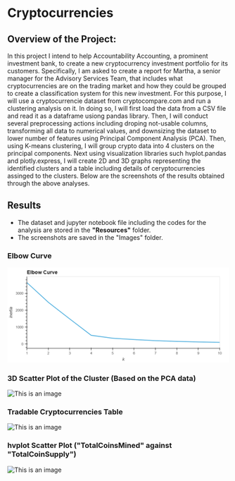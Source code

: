 # Cryptocurrencies

## Overview of the Project:

In this project I intend to help Accountability Accounting, a prominent investment bank, to create a new cryptocurrency investment portfolio for its customers. Specifically, I am asked to create a report for Martha, a senior manager for the Advisory Services Team, that includes what cryptocurrencies are on the trading market and how they could be grouped to create a classification system for this new investment. For this purpose, I will use a cryptocurrencie dataset from cryptocompare.com and run a clustering analysis on it. In doing so, I will first load the data from a CSV file and read it as a dataframe usiong pandas library. Then, I will conduct several preprocessing actions including droping not-usable columns, transforming all data to numerical values, and downsizing the dataset to lower number of features using Principal Component Analysis (PCA). Then, using K-means clustering, I will group crypto data into 4 clusters on the principal components. Next using visualization libraries such hvplot.pandas and plotly.express, I will create 2D and 3D graphs representing the identified clusters and a table including details of ceryptocurrencies assinged to the clusters. Below are the screenshots of the results obtained through the above analyses.


## Results

* The dataset and jupyter notebook file including the codes for the analysis are stored in the **"Resources"** folder.
* The screenshots are saved in the "Images" folder.

### Elbow Curve
 
![This is an image](Images/ElbowCurve.png)

### 3D Scatter Plot of the Cluster (Based on the PCA data)

![This is an image](3Dscatter_with_PCA.png)

### Tradable Cryptocurrencies Table

![This is an image](Table.png)

### hvplot Scatter Plot ("TotalCoinsMined" against "TotalCoinSupply")

![This is an image](hvplotScatter.png)
